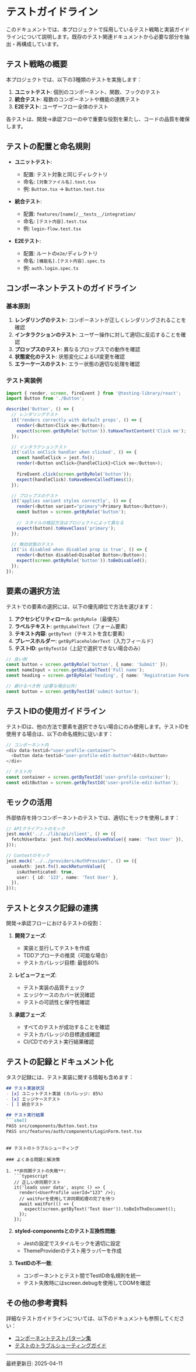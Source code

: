 # テストガイドライン

このドキュメントでは、本プロジェクトで採用しているテスト戦略と実装ガイドラインについて説明します。既存のテスト関連ドキュメントから必要な部分を抽出・再構成しています。

## テスト戦略の概要

本プロジェクトでは、以下の3種類のテストを実施します：

1. **ユニットテスト**: 個別のコンポーネント、関数、フックのテスト
2. **統合テスト**: 複数のコンポーネントや機能の連携テスト
3. **E2Eテスト**: ユーザーフロー全体のテスト

各テストは、開発→承認フローの中で重要な役割を果たし、コードの品質を確保します。

## テストの配置と命名規則

- **ユニットテスト**:
  - 配置: テスト対象と同じディレクトリ
  - 命名: `[対象ファイル名].test.tsx`
  - 例: `Button.tsx` → `Button.test.tsx`

- **統合テスト**:
  - 配置: `features/[name]/__tests__/integration/`
  - 命名: `[テスト内容].test.tsx`
  - 例: `login-flow.test.tsx`

- **E2Eテスト**:
  - 配置: ルートの`e2e/`ディレクトリ
  - 命名: `[機能名].[テスト内容].spec.ts`
  - 例: `auth.login.spec.ts`

## コンポーネントテストのガイドライン

### 基本原則

1. **レンダリングのテスト**: コンポーネントが正しくレンダリングされることを確認
2. **インタラクションのテスト**: ユーザー操作に対して適切に反応することを確認
3. **プロップスのテスト**: 異なるプロップスでの動作を確認
4. **状態変化のテスト**: 状態変化によるUI変更を確認
5. **エラーケースのテスト**: エラー状態の適切な処理を確認

### テスト実装例

```typescript
import { render, screen, fireEvent } from '@testing-library/react';
import Button from './Button';

describe('Button', () => {
  // レンダリングテスト
  it('renders correctly with default props', () => {
    render(<Button>Click me</Button>);
    expect(screen.getByRole('button')).toHaveTextContent('Click me');
  });

  // インタラクションテスト
  it('calls onClick handler when clicked', () => {
    const handleClick = jest.fn();
    render(<Button onClick={handleClick}>Click me</Button>);
    
    fireEvent.click(screen.getByRole('button'));
    expect(handleClick).toHaveBeenCalledTimes(1);
  });

  // プロップスのテスト
  it('applies variant styles correctly', () => {
    render(<Button variant="primary">Primary Button</Button>);
    const button = screen.getByRole('button');
    
    // スタイルの検証方法はプロジェクトによって異なる
    expect(button).toHaveClass('primary');
  });

  // 無効状態のテスト
  it('is disabled when disabled prop is true', () => {
    render(<Button disabled>Disabled Button</Button>);
    expect(screen.getByRole('button')).toBeDisabled();
  });
});
```

## 要素の選択方法

テストでの要素の選択には、以下の優先順位で方法を選びます：

1. **アクセシビリティロール**: `getByRole`（最優先）
2. **ラベルテキスト**: `getByLabelText`（フォーム要素）
3. **テキスト内容**: `getByText`（テキストを含む要素）
4. **プレースホルダー**: `getByPlaceholderText`（入力フィールド）
5. **テストID**: `getByTestId`（上記で選択できない場合のみ）

```typescript
// 良い例
const button = screen.getByRole('button', { name: 'Submit' });
const nameInput = screen.getByLabelText('Full name');
const heading = screen.getByRole('heading', { name: 'Registration Form' });

// 避けるべき例（必要な場合以外）
const button = screen.getByTestId('submit-button');
```

## テストIDの使用ガイドライン

テストIDは、他の方法で要素を選択できない場合にのみ使用します。テストIDを使用する場合は、以下の命名規則に従います：

```typescript
// コンポーネント内
<div data-testid="user-profile-container">
  <button data-testid="user-profile-edit-button">Edit</button>
</div>

// テスト内
const container = screen.getByTestId('user-profile-container');
const editButton = screen.getByTestId('user-profile-edit-button');
```

## モックの活用

外部依存を持つコンポーネントのテストでは、適切にモックを使用します：

```typescript
// APIクライアントのモック
jest.mock('../../lib/api/client', () => ({
  fetchUserData: jest.fn().mockResolvedValue({ name: 'Test User' }),
}));

// Contextのモック
jest.mock('../../providers/AuthProvider', () => ({
  useAuth: jest.fn().mockReturnValue({
    isAuthenticated: true,
    user: { id: '123', name: 'Test User' },
  }),
}));
```

## テストとタスク記録の連携

開発→承認フローにおけるテストの役割：

1. **開発フェーズ**:
   - 実装と並行してテストを作成
   - TDDアプローチの推奨（可能な場合）
   - テストカバレッジ目標: 最低80%

2. **レビューフェーズ**:
   - テスト実装の品質チェック
   - エッジケースのカバー状況確認
   - テストの可読性と保守性確認

3. **承認フェーズ**:
   - すべてのテストが成功することを確認
   - テストカバレッジの目標達成確認
   - CI/CDでのテスト実行結果確認

## テストの記録とドキュメント化

タスク記録には、テスト実装に関する情報も含めます：

```markdown
## テスト実装状況
- [x] ユニットテスト実装 (カバレッジ: 85%)
- [x] エッジケーステスト
- [ ] 統合テスト

## テスト実行結果
```shell
PASS src/components/Button.test.tsx
PASS src/features/auth/components/LoginForm.test.tsx
```
```

## テストのトラブルシューティング

### よくある問題と解決策

1. **非同期テストの失敗**:
   ```typescript
   // 正しい非同期テスト
   it('loads user data', async () => {
     render(<UserProfile userId="123" />);
     // waitForを使用して非同期処理の完了を待つ
     await waitFor(() => {
       expect(screen.getByText('Test User')).toBeInTheDocument();
     });
   });
   ```

2. **styled-componentsとのテスト互換性問題**:
   - Jestの設定でスタイルモックを適切に設定
   - ThemeProviderのテスト用ラッパーを作成

3. **TestIDの不一致**:
   - コンポーネントとテスト間でTestID命名規則を統一
   - テスト失敗時にはscreen.debugを使用してDOMを確認

## その他の参考資料

詳細なテストガイドラインについては、以下のドキュメントも参照してください：

- [コンポーネントテストパターン集](./test-patterns.md)
- [テストのトラブルシューティングガイド](./troubleshooting/index.md)

---

最終更新日: 2025-04-11
